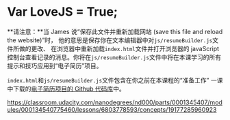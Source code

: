 # Var LoveJS = True;

**请注意：**当 James 说“保存此文件并重新加载网站 \(save this file and reload the website\)”时， 他的意思是保存你在文本编辑器中对`js/resumeBuilder.js`文件所做的更改、 在浏览器中重新加载`index.html`文件并打开浏览器的 javaScript 控制台查看记录的消息。你将在`js/resumeBuilder.js`文件中将在本课学习的所有提示和技巧应用到“电子简历”项目。

`index.html`和`js/resumeBuilder.js`文件包含在你之前在本课程的“准备工作” 一课中下载的[电子简历项目的 Github 代码库](https://github.com/udacity/frontend-nanodegree-resume)中。



https://classroom.udacity.com/nanodegrees/nd000/parts/0001345407/modules/000134540775460/lessons/6803778593/concepts/19177285960923

